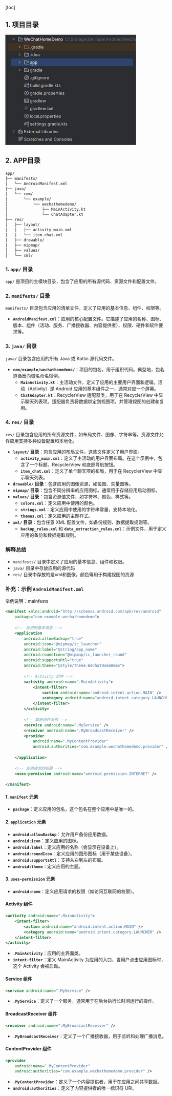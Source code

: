[toc]

## 1. 项目目录

![image-20240527114226599](../Pic/image-20240527114226599.png)



## 2. APP目录

```
app/
├── manifests/
│   └── AndroidManifest.xml
├── java/
│   └── com/
│       └── example/
│           └── wechathomedemo/
│               ├── MainActivity.kt
│               └── ChatAdapter.kt
├── res/
│   ├── layout/
│   │   ├── activity_main.xml
│   │   └── item_chat.xml
│   ├── drawable/
│   ├── mipmap/
│   ├── values/
│   └── xml/
```

### 1. `app/` 目录

`app/` 是项目的主模块目录，包含了应用的所有源代码、资源文件和配置文件。

### 2. `manifests/` 目录

`manifests/` 目录包含应用的清单文件，定义了应用的基本信息、组件、权限等。

- **`AndroidManifest.xml`**：应用的核心配置文件。它描述了应用的名称、图标、版本、组件（活动、服务、广播接收器、内容提供者）、权限、硬件和软件要求等。

### 3. `java/` 目录

`java/` 目录包含应用的所有 Java 或 Kotlin 源代码文件。

- **`com/example/wechathomedemo/`**：项目的包名，用于组织代码。典型地，包名遵循反向域名命名惯例。
  - **`MainActivity.kt`**：主活动文件，定义了应用的主要用户界面和逻辑。活动（Activity）是 Android 应用的基本组件之一，通常对应一个屏幕。
  - **`ChatAdapter.kt`**：RecyclerView 适配器类，用于在 RecyclerView 中显示聊天列表项。适配器负责将数据绑定到视图项，并管理视图的创建和复用。

### 4. `res/` 目录

`res/` 目录包含应用的所有资源文件，如布局文件、图像、字符串等。资源文件允许应用支持多种设备配置和本地化。

- **`layout/` 目录**：包含应用的布局文件，这些文件定义了用户界面。
  - **`activity_main.xml`**：定义了主活动的用户界面布局。在这个示例中，包含了一个标题、RecyclerView 和底部导航按钮。
  - **`item_chat.xml`**：定义了单个聊天项的布局，用于在 RecyclerView 中显示聊天列表。
- **`drawable/` 目录**：包含应用的图像资源，如位图、矢量图等。
- **`mipmap/` 目录**：包含不同分辨率的应用图标。通常用于存储应用启动图标。
- **`values/` 目录**：包含资源值文件，如字符串、颜色、样式等。
  - **`colors.xml`**：定义应用中使用的颜色。
  - **`strings.xml`**：定义应用中使用的字符串常量，支持本地化。
  - **`themes.xml`**：定义应用的主题样式。
- **`xml/` 目录**：包含任意 XML 配置文件，如备份规则、数据提取规则等。
  - **`backup_rules.xml`** 和 **`data_extraction_rules.xml`**：示例文件，用于定义应用的备份和数据提取规则。

### 解释总结

- `manifests/` 目录中定义了应用的基本信息、组件和权限。
- `java/` 目录中存放应用的源代码
- `res/` 目录中存放的是xml和图像，颜色等用于构建视图的资源





### 补充：示例 `AndroidManifest.xml`

举例说明：mainfests

```xml
<manifest xmlns:android="http://schemas.android.com/apk/res/android"
    package="com.example.wechathomedemo">

    <!-- 应用的基本信息 -->
    <application
        android:allowBackup="true"
        android:icon="@mipmap/ic_launcher"
        android:label="@string/app_name"
        android:roundIcon="@mipmap/ic_launcher_round"
        android:supportsRtl="true"
        android:theme="@style/Theme.WeChatHomeDemo">

        <!-- Activity 组件 -->
        <activity android:name=".MainActivity">
            <intent-filter>
                <action android:name="android.intent.action.MAIN" />
                <category android:name="android.intent.category.LAUNCHER" />
            </intent-filter>
        </activity>

        <!-- 其他组件示例 -->
        <service android:name=".MyService" />
        <receiver android:name=".MyBroadcastReceiver" />
        <provider
            android:name=".MyContentProvider"
            android:authorities="com.example.wechathomedemo.provider" />
        
    </application>

    <!-- 应用请求的权限 -->
    <uses-permission android:name="android.permission.INTERNET" />

</manifest>

```

#### 1. `manifest` 元素

- **`package`**：定义应用的包名，这个包名在整个应用中是唯一的。

#### 2. `application` 元素

- **`android:allowBackup`**：允许用户备份应用数据。
- **`android:icon`**：定义应用的图标。
- **`android:label`**：定义应用的名称（会显示在设备上）。
- **`android:roundIcon`**：定义应用的圆形图标（用于某些设备）。
- **`android:supportsRtl`**：支持从右到左的布局。
- **`android:theme`**：定义应用的主题。

#### 3. `uses-permission` 元素

- **`android:name`**：定义应用请求的权限（如访问互联网的权限）。

#### Activity 组件

```xml
<activity android:name=".MainActivity">
    <intent-filter>
        <action android:name="android.intent.action.MAIN" />
        <category android:name="android.intent.category.LAUNCHER" />
    </intent-filter>
</activity>
```

- **`.MainActivity`**：应用的主界面类。
- **`intent-filter`**：定义 MainActivity 为应用的入口，当用户点击应用图标时，这个 Activity 会被启动。

#### Service 组件

```xml
<service android:name=".MyService" />
```

- **`.MyService`**：定义了一个服务，通常用于在后台执行长时间运行的操作。

#### BroadcastReceiver 组件

```xml
<receiver android:name=".MyBroadcastReceiver" />
```

- **`.MyBroadcastReceiver`**：定义了一个广播接收器，用于监听和处理广播消息。

#### ContentProvider 组件

```xml
<provider
    android:name=".MyContentProvider"
    android:authorities="com.example.wechathomedemo.provider" />
```

- **`.MyContentProvider`**：定义了一个内容提供者，用于在应用之间共享数据。
- **`android:authorities`**：定义了内容提供者的唯一标识符 URI。